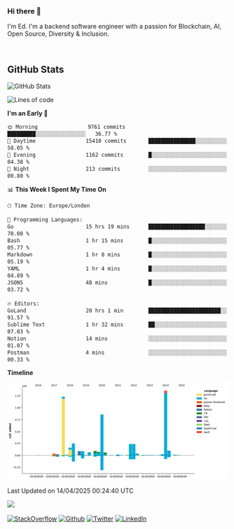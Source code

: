 ### Hi there 👋
 I'm Ed. I'm a backend software engineer with a passion for Blockchain, AI, Open Source, Diversity & Inclusion.

<br />

<h2>GitHub Stats</h2>
<p><img src="https://github-readme-stats.vercel.app/api?username=echarrod&amp;show_icons=true" alt="GitHub Stats"></p>

<!--START_SECTION:waka-->
![Lines of code](https://img.shields.io/badge/From%20Hello%20World%20I%27ve%20Written-5.0%20million%20lines%20of%20code-blue)

**I'm an Early 🐤** 

```text
🌞 Morning                9761 commits        █████████░░░░░░░░░░░░░░░░   36.77 % 
🌆 Daytime                15410 commits       ███████████████░░░░░░░░░░   58.05 % 
🌃 Evening                1162 commits        █░░░░░░░░░░░░░░░░░░░░░░░░   04.38 % 
🌙 Night                  213 commits         ░░░░░░░░░░░░░░░░░░░░░░░░░   00.80 % 
```


📊 **This Week I Spent My Time On** 

```text
🕑︎ Time Zone: Europe/London

💬 Programming Languages: 
Go                       15 hrs 19 mins      ██████████████████░░░░░░░   70.08 % 
Bash                     1 hr 15 mins        █░░░░░░░░░░░░░░░░░░░░░░░░   05.77 % 
Markdown                 1 hr 8 mins         █░░░░░░░░░░░░░░░░░░░░░░░░   05.19 % 
YAML                     1 hr 4 mins         █░░░░░░░░░░░░░░░░░░░░░░░░   04.89 % 
JSON5                    48 mins             █░░░░░░░░░░░░░░░░░░░░░░░░   03.72 % 

🔥 Editors: 
GoLand                   20 hrs 1 min        ███████████████████████░░   91.57 % 
Sublime Text             1 hr 32 mins        ██░░░░░░░░░░░░░░░░░░░░░░░   07.03 % 
Notion                   14 mins             ░░░░░░░░░░░░░░░░░░░░░░░░░   01.07 % 
Postman                  4 mins              ░░░░░░░░░░░░░░░░░░░░░░░░░   00.33 % 
```

**Timeline**

![Lines of Code chart](https://raw.githubusercontent.com/echarrod/echarrod/main/assets/bar_graph.png)


 Last Updated on 14/04/2025 00:24:40 UTC
<!--END_SECTION:waka-->

![](https://komarev.com/ghpvc/?username=echarrod)

<p>
<a href="https://stackoverflow.com/users/1014632/ech" target="_blank"><img alt="StackOverflow" src="https://img.shields.io/badge/-Stackoverflow-FE7A16?style=for-the-badge&logo=stack-overflow&logoColor=white" /></a> 
<a href="https://github.com/echarrod" target="_blank"><img alt="Github" src="https://img.shields.io/badge/GitHub-%2312100E.svg?&style=for-the-badge&logo=Github&logoColor=white" /></a> 
<a href="https://twitter.com/e_harrod" target="_blank"><img alt="Twitter" src="https://img.shields.io/badge/twitter-%231DA1F2.svg?&style=for-the-badge&logo=twitter&logoColor=white" /></a> 
<a href="https://www.linkedin.com/in/ed-harrod" target="_blank"><img alt="LinkedIn" src="https://img.shields.io/badge/linkedin-%230077B5.svg?&style=for-the-badge&logo=linkedin&logoColor=white" /></a>
